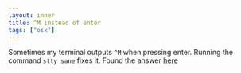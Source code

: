 ```yaml
---
layout: inner
title: ^M instead of enter
tags: ["osx"]
---
```

Sometimes my terminal outputs `^M` when pressing enter. Running the command `stty sane` fixes it.
Found the answer [here](http://askubuntu.com/questions/441744/pressing-enter-produces-m-instead-of-a-newline)
